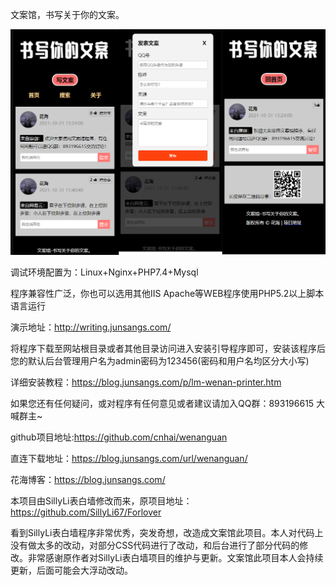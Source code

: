 文案馆，书写关于你的文案。

![image](https://github.com/cnhai/wenanguan/blob/main/images/1.png)

调试环境配置为：Linux+Nginx+PHP7.4+Mysql

程序兼容性广泛，你也可以选用其他IIS Apache等WEB程序使用PHP5.2以上脚本语言运行

演示地址：http://writing.junsangs.com/

将程序下载至网站根目录或者其他目录访问进入安装引导程序即可，安装该程序后您的默认后台管理用户名为admin密码为123456(密码和用户名均区分大小写)

详细安装教程：https://blog.junsangs.com/p/lm-wenan-printer.htm

如果您还有任何疑问，或对程序有任何意见或者建议请加入QQ群：893196615 大喊群主~

github项目地址:https://github.com/cnhai/wenanguan

直连下载地址：https://blog.junsangs.com/url/wenanguan/

花海博客：https://blog.junsangs.com/

本项目由SillyLi表白墙修改而来，原项目地址：https://github.com/SillyLi67/Forlover

看到SillyLi表白墙程序非常优秀，突发奇想，改造成文案馆此项目。本人对代码上没有做太多的改动，对部分CSS代码进行了改动，和后台进行了部分代码的修改。非常感谢原作者对SillyLi表白墙项目的维护与更新。文案馆此项目本人会持续更新，后面可能会大浮动改动。
